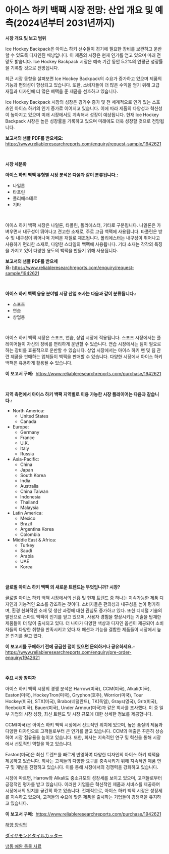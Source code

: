 <p><h1>아이스 하키 백팩 시장 전망: 산업 개요 및 예측(2024년부터 2031년까지)</h1></p><p><strong>시장 개요 및 보고 범위</strong></p>
<p><p>Ice Hockey Backpack은 아이스 하키 선수들이 경기에 필요한 장비를 보관하고 운반할 수 있도록 디자인된 배낭입니다. 이 제품의 시장은 현재 인기를 얻고 있으며 미래 전망도 밝습니다. Ice Hockey Backpack 시장은 예측 기간 동안 5.2%의 연평균 성장률을 기록할 것으로 전망됩니다. </p><p>최근 시장 동향을 살펴보면 Ice Hockey Backpack의 수요가 증가하고 있으며 제품의 기능과 편의성이 향상되고 있습니다. 또한, 소비자들이 더 많은 수익을 얻기 위해 고급 재질과 디자인에 더 많은 혜택을 준 제품을 선호하고 있습니다.</p><p>Ice Hockey Backpack 시장의 성장은 경기수 증가 및 전 세계적으로 인기 있는 스포츠인 아이스 하키의 인기 증가로 이어지고 있습니다. 이에 따라 제품의 다양성과 혁신성이 높아지고 있으며 미래 시장에서도 계속해서 성장이 예상됩니다. 현재 Ice Hockey Backpack 시장은 높은 성장률을 기록하고 있으며 미래에도 더욱 성장할 것으로 전망됩니다.</p></p>
<p><strong>보고서의 샘플 PDF를 받으세요:</strong> <a href="https://www.reliableresearchreports.com/enquiry/request-sample/1942621">https://www.reliableresearchreports.com/enquiry/request-sample/1942621</a></p>
<p>&nbsp;</p>
<p><strong>시장 세분화</strong></p>
<p><strong>아이스 하키 백팩 유형별 시장 분석은 다음과 같이 분류됩니다.:</strong></p>
<p><ul><li>나일론</li><li>타포린</li><li>폴리에스테르</li><li>기타</li></ul></p>
<p>&nbsp;</p>
<p><p>아이스 하키 백팩 시장은 나일론, 타폴린, 폴리에스터, 기타로 구분됩니다. 나일론은 가벼우면서 내구성이 뛰어나고 견고한 소재로, 주로 고급 백팩에 사용됩니다. 타폴린은 방수 및 내구성이 뛰어나며 가벼운 재질로 제조됩니다. 폴리에스터는 내구성이 뛰어나고 사용하기 편리한 소재로, 다양한 스타일의 백팩에 사용됩니다. 기타 소재는 각각의 특징을 가지고 있어 다양한 용도의 백팩을 만들기 위해 사용됩니다.</p></p>
<p><strong>보고서의 샘플 PDF를 받으세요:</strong>&nbsp;<a href="https://www.reliableresearchreports.com/enquiry/request-sample/1942621">https://www.reliableresearchreports.com/enquiry/request-sample/1942621</a></p>
<p>&nbsp;</p>
<p><strong> 아이스 하키 백팩 응용 분야별 시장 산업 조사는 다음과 같이 분류됩니다.:</strong></p>
<p><ul><li>스포츠</li><li>연습</li><li>상업용</li></ul></p>
<p>&nbsp;</p>
<p><p>아이스 하키 백팩 시장은 스포츠, 연습, 상업 시장에 적용됩니다. 스포츠 시장에서는 플레이어들이 자신의 장비를 편리하게 운반할 수 있습니다. 연습 시장에서는 팀이 필요로 하는 장비를 효율적으로 운반할 수 있습니다. 상업 시장에서는 아이스 하키 팬 및 팀 관련 제품을 판매하는 업체들이 백팩을 판매할 수 있습니다. 다양한 시장에서 아이스 하키 백팩은 유용하게 활용될 수 있습니다.</p></p>
<p><strong>이 보고서 구매:</strong>&nbsp; <a href="https://www.reliableresearchreports.com/purchase/1942621">https://www.reliableresearchreports.com/purchase/1942621</a></p>
<p>&nbsp;</p>
<p><strong>지역 측면에서 아이스 하키 백팩 지역별로 이용 가능한 시장 플레이어는 다음과 같습니다.:</strong></p>
<p><ul>
    <li>
        North America:
        <ul>
            <li>United States</li>
            <li>Canada</li>
        </ul>
    </li>
    <li>
        Europe:
        <ul>
            <li>Germany</li>
            <li>France</li>
            <li>U.K.</li>
            <li>Italy</li>
            <li>Russia</li>
        </ul>
    </li>
    <li>
        Asia-Pacific:
        <ul>
            <li>China</li>
            <li>Japan</li>
            <li>South Korea</li>
            <li>India</li>
            <li>Australia</li>
            <li>China Taiwan</li>
            <li>Indonesia</li>
            <li>Thailand</li>
            <li>Malaysia</li>
        </ul>
    </li>
    <li>
        Latin America:
        <ul>
            <li>Mexico</li>
            <li>Brazil</li>
            <li>Argentina Korea</li>
            <li>Colombia</li>
        </ul>
    </li>
    <li>
        Middle East & Africa:
        <ul>
            <li>Turkey</li>
            <li>Saudi</li>
            <li>Arabia</li>
            <li>UAE</li>
            <li>Korea</li>
        </ul>
    </li>
    </ul></p>
<p>&nbsp;</p>
<p><strong>글로벌 아이스 하키 백팩 의 새로운 트렌드는 무엇입니까? 시장?</strong></p>
<p><p>글로벌 아이스 하키 백팩 시장에서의 신흥 및 현재 트렌드 중 하나는 지속가능한 제품 디자인과 기능적인 요소를 강조하는 것이다. 소비자들은 편의성과 내구성을 높이 평가하며, 환경 친화적인 소재 및 생산 과정에 대한 관심도 증가하고 있다. 또한 디지털 기술의 발전으로 스마트 백팩이 인기를 얻고 있으며, 사용자 경험을 향상시키는 기술을 탑재한 제품들이 더 많이 출시되고 있다. 더 나아가 다양한 색상과 디자인 옵션이 제공되어 소비자들의 다양한 취향을 만족시키고 있다.재 패션과 기능을 결합한 제품들이 시장에서 높은 인기를 끌고 있다.</p></p>
<p><strong>이 보고서를 구매하기 전에 궁금한 점이 있으면 문의하거나 공유하세요.</strong>- <a href="https://www.reliableresearchreports.com/enquiry/pre-order-enquiry/1942621">https://www.reliableresearchreports.com/enquiry/pre-order-enquiry/1942621</a></p>
<p>&nbsp;</p>
<p><strong>주요 시장 참여자</strong></p>
<p><p>아이스 하키 백팩 시장의 경쟁 분석은 Harrow(미국), CCM(미국), Alkali(미국), Easton(미국), HockeyTron(미국), Gryphon(호주), Worrior(미국), Tour Hockey(미국), STX(미국), Brabo(네덜란드), TK(독일), Grays(영국), Grit(미국), Reebok(미국), Bauer(미국), Under Armour(미국)과 같은 회사를 조사했다. 이 중 일부 기업의 시장 성장, 최신 트렌드 및 시장 규모에 대한 상세한 정보를 제공합니다. </p><p>CCM(미국)은 아이스 하키 백팩 시장에서 선도적인 위치에 있으며, 높은 품질의 제품과 다양한 디자인으로 고객들로부터 큰 인기를 끌고 있습니다. CCM의 매출은 꾸준히 상승하여 시장 점유율을 높이고 있습니다. 또한, 회사는 지속적인 연구 및 혁신을 통해 시장에서 선도적인 역할을 하고 있습니다.</p><p>Easton(미국)은 최신 트렌드를 빠르게 반영하여 다양한 디자인의 아이스 하키 백팩을 제공하고 있습니다. 회사는 고객들의 다양한 요구를 충족시키기 위해 지속적인 제품 연구 및 개발을 진행하고 있습니다. 이를 통해 시장에서의 경쟁력을 강화하고 있습니다.</p><p>시장에 따르면, Harrow와 Alkali도 중소규모의 성장세를 보이고 있으며, 고객들로부터 긍정적인 평가를 받고 있습니다. 이러한 기업들은 혁신적인 제품과 서비스를 제공하여 시장에서의 입지를 굳건히 하고 있습니다. 전체적으로, 아이스 하키 백팩 시장은 성장세를 지속하고 있으며, 고객들의 수요에 맞춘 제품을 출시하는 기업들이 경쟁력을 유지하고 있습니다.</p></p>
<p><strong>이 보고서 구매:</strong>&nbsp;&nbsp;<a href="https://www.reliableresearchreports.com/purchase/1942621">https://www.reliableresearchreports.com/purchase/1942621</a></p>
<p><p><a href="https://github.com/xvz497517413/Market-Research-Report-List-1/blob/main/227231711203.md">해양 양식업</a></p><p><a href="https://medium.com/@deonboer2023/%E3%83%80%E3%82%A4%E3%83%A4%E3%83%A2%E3%83%B3%E3%83%89%E3%82%BF%E3%82%A4%E3%83%AB%E3%82%AB%E3%83%83%E3%82%BF%E3%83%BC%E5%B8%82%E5%A0%B4-%E3%82%BF%E3%82%A4%E3%83%97-%E5%BF%9C%E7%94%A8-%E3%81%8A%E3%82%88%E3%81%B3%E5%9C%B0%E7%90%86%E3%81%AB%E3%82%88%E3%82%8B%E5%8C%85%E6%8B%AC%E7%9A%84%E8%A9%95%E4%BE%A1-e671c9d71857">ダイヤモンドタイルカッター</a></p><p><a href="https://github.com/fernandotryO5lson96765/Market-Research-Report-List-1/blob/main/422780111202.md">냉동 애완 동물 사료</a></p></p>
